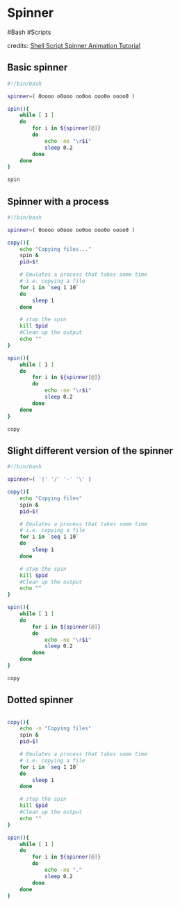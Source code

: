# Spinner
#Bash #Scripts

credits:
[Shell Script Spinner Animation Tutorial](https://www.youtube.com/watch?v=93i8txD0H3Q&t=276s)

## Basic spinner

```bash
#!/bin/bash

spinner=( 0oooo o0ooo oo0oo ooo0o oooo0 )

spin(){
	while [ 1 ]
	do
		for i in ${spinner[@]}
		do
			echo -ne "\r$i"
			sleep 0.2
		done
	done
}

spin
```

## Spinner with a process
```bash
#!/bin/bash

spinner=( 0oooo o0ooo oo0oo ooo0o oooo0 )

copy(){
    echo "Copying files..."
	spin &
	pid=$!

    # Emulates a process that takes some time
    # i.e. copying a file
	for i in `seq 1 10`
	do
		sleep 1
	done

	# stop the spin
	kill $pid
	#Clean up the output	
	echo ""
}

spin(){
	while [ 1 ]
	do
		for i in ${spinner[@]}
		do
			echo -ne "\r$i"
			sleep 0.2
		done
	done
}

copy
```

## Slight different version of the spinner

```bash
#!/bin/bash

spinner=( '|' '/' '-' '\' )

copy(){
    echo "Copying files"
	spin &
	pid=$!

    # Emulates a process that takes some time
    # i.e. copying a file
	for i in `seq 1 10`
	do
		sleep 1
	done

	# stop the spin
	kill $pid
	#Clean up the output	
	echo ""
}

spin(){
	while [ 1 ]
	do
		for i in ${spinner[@]}
		do
			echo -ne "\r$i"
			sleep 0.2
		done
	done
}

copy
```


## Dotted spinner
```bash

copy(){
    echo -n "Copying files"
	spin &
	pid=$!

    # Emulates a process that takes some time
    # i.e. copying a file
	for i in `seq 1 10`
	do
		sleep 1
	done

	# stop the spin
	kill $pid
	#Clean up the output	
	echo ""
}

spin(){
	while [ 1 ]
	do
		for i in ${spinner[@]}
		do
			echo -ne "."
			sleep 0.2
		done
	done
}
```